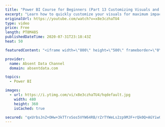 ```yaml
---
title: "Power BI Course for Beginners (Part 13 Customizing Visuals and Dashboard Structure)"
excerpt: "Learn how to quickly customize your visuals for maximum impact and use visual philosophy to improve your insights."
originalUrl: https://youtube.com/watch?v=x8e3czhaTU4
type: video
price: Free
length: PT8M48S
publishedDateTime: 2020-07-31T23:18:43Z
heat: 50

featuredContent: "<iframe width=\"800\" height=\"500\" frameborder=\"0\" src=\"https://www.youtube.com/embed/x8e3czhaTU4\" allow=\"accelerometer; autoplay; encrypted-media; gyroscope; picture-in-picture\" allowfullscreen></iframe>"

provider:
  name: Absent Data Channel
  domain: absentdata.com

topics:
  - Power BI

images:
  - url: https://i.ytimg.com/vi/x8e3czhaTU4/hqdefault.jpg
    width: 480
    height: 360
    isCached: true

secured: "qxUrbsJnZ+OHw+3kTTrxSos5VYW64RB/rZrTYWeLs2zp9MJF+rQk0Q+AGYiw0So9w50dB4wQzwMrqlY7qEsMJz2+8sDjb3XCMaYRAW5x6DOkeENUvr4n5t8d3rNL7OOgl+GT7d0LQFlLJtFI6opn5GP8msloIVArpdFVzRLix8J/OGF3rEDsPAGGwxAEuxHtX79h9cXTBFg/hPdisSdMwB2pkLYzEg5HK6Gi1fZjrcUdZ9Ft3L64k8ukAVzJLYBXpupMg81hCgKZKa2I/TFNABkx8aTQQzPVZlaYIgbYK3sz2dwzWraBpCUJTxr+tqUtzdiSqB6g7zn2hHtT0GnnTw0FJiJUKXxqLaYAkSUBnHHkQRbxQu028+207KYXW7jFEU3HVhIDHKQINaYL9YuTRKhe07WDFkqvAGx8ei7v6Rg=;oUNKYlr1xCMXngzh0RxRSg=="
---
```


